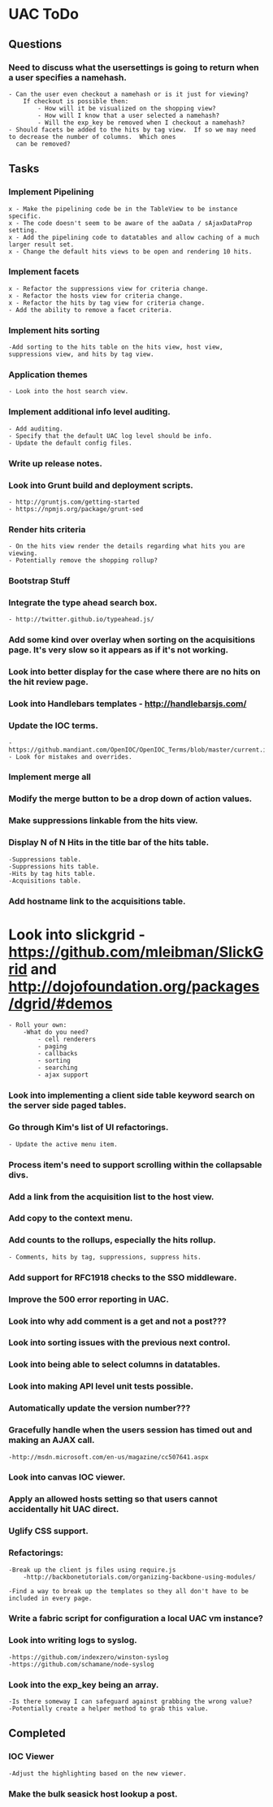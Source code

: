 UAC ToDo
========

## Questions

### Need to discuss what the usersettings is going to return when a user specifies a namehash.
    - Can the user even checkout a namehash or is it just for viewing?
        If checkout is possible then:
            - How will it be visualized on the shopping view?
            - How will I know that a user selected a namehash?
            - Will the exp_key be removed when I checkout a namehash?
    - Should facets be added to the hits by tag view.  If so we may need to decrease the number of columns.  Which ones
      can be removed?

## Tasks

### Implement Pipelining
    x - Make the pipelining code be in the TableView to be instance specific.
    x - The code doesn't seem to be aware of the aaData / sAjaxDataProp setting.
    x - Add the pipelining code to datatables and allow caching of a much larger result set.
    x - Change the default hits views to be open and rendering 10 hits.

### Implement facets
    x - Refactor the suppressions view for criteria change.
    x - Refactor the hosts view for criteria change.
    x - Refactor the hits by tag view for criteria change.
    - Add the ability to remove a facet criteria.

### Implement hits sorting
    -Add sorting to the hits table on the hits view, host view, suppressions view, and hits by tag view.

### Application themes
    - Look into the host search view.

### Implement additional info level auditing.
    - Add auditing.
    - Specify that the default UAC log level should be info.
    - Update the default config files.

### Write up release notes.

### Look into Grunt build and deployment scripts.
    - http://gruntjs.com/getting-started
    - https://npmjs.org/package/grunt-sed

### Render hits criteria
    - On the hits view render the details regarding what hits you are viewing.
    - Potentially remove the shopping rollup?

### Bootstrap Stuff

### Integrate the type ahead search box.
    - http://twitter.github.io/typeahead.js/

### Add some kind over overlay when sorting on the acquisitions page.  It's very slow so it appears as if it's not working.

### Look into better display for the case where there are no hits on the hit review page.

### Look into Handlebars templates - http://handlebarsjs.com/

### Update the IOC terms.
    - https://github.mandiant.com/OpenIOC/OpenIOC_Terms/blob/master/current.iocterms
    - Look for mistakes and overrides.

### Implement merge all

### Modify the merge button to be a drop down of action values.

### Make suppressions linkable from the hits view.

### Display N of N Hits in the title bar of the hits table.
    -Suppressions table.
    -Suppressions hits table.
    -Hits by tag hits table.
    -Acquisitions table.

### Add hostname link to the acquisitions table.

# Look into slickgrid - https://github.com/mleibman/SlickGrid and http://dojofoundation.org/packages/dgrid/#demos
    - Roll your own:
        -What do you need?
            - cell renderers
            - paging
            - callbacks
            - sorting
            - searching
            - ajax support

### Look into implementing a client side table keyword search on the server side paged tables.

### Go through Kim's list of UI refactorings.
    - Update the active menu item.

### Process item's need to support scrolling within the collapsable divs.

### Add a link from the acquisition list to the host view.

### Add copy to the context menu.

### Add counts to the rollups, especially the hits rollup.
    - Comments, hits by tag, suppressions, suppress hits.

### Add support for RFC1918 checks to the SSO middleware.

### Improve the 500 error reporting in UAC.

### Look into why add comment is a get and not a post???

### Look into sorting issues with the previous next control.

### Look into being able to select columns in datatables.

### Look into making API level unit tests possible.

### Automatically update the version number???

### Gracefully handle when the users session has timed out and making an AJAX call.
    -http://msdn.microsoft.com/en-us/magazine/cc507641.aspx

### Look into canvas IOC viewer.

### Apply an allowed hosts setting so that users cannot accidentally hit UAC direct.

### Uglify CSS support.

### Refactorings:
    -Break up the client js files using require.js
        -http://backbonetutorials.com/organizing-backbone-using-modules/

    -Find a way to break up the templates so they all don't have to be included in every page.

### Write a fabric script for configuration a local UAC vm instance?

### Look into writing logs to syslog.
    -https://github.com/indexzero/winston-syslog
    -https://github.com/schamane/node-syslog

### Look into the exp_key being an array.
    -Is there someway I can safeguard against grabbing the wrong value?
    -Potentially create a helper method to grab this value.


Completed
---------

### IOC Viewer
    -Adjust the highlighting based on the new viewer.
### Make the bulk seasick host lookup a post.